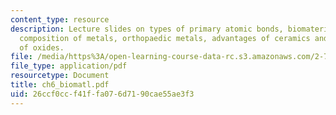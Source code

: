 ```yaml
---
content_type: resource
description: Lecture slides on types of primary atomic bonds, biomaterials applications,
  composition of metals, orthopaedic metals, advantages of ceramics and characteristics
  of oxides.
file: /media/https%3A/open-learning-course-data-rc.s3.amazonaws.com/2-782j-design-of-medical-devices-and-implants-spring-2006/26ccf0ccf41ffa076d7190cae55ae3f3_ch6_biomatl.pdf
file_type: application/pdf
resourcetype: Document
title: ch6_biomatl.pdf
uid: 26ccf0cc-f41f-fa07-6d71-90cae55ae3f3
---
```

